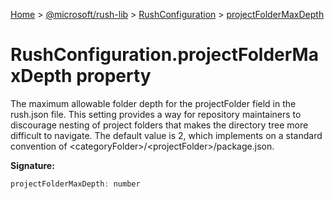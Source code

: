 [Home](./index) &gt; [@microsoft/rush-lib](rush-lib.md) &gt; [RushConfiguration](rush-lib.rushconfiguration.md) &gt; [projectFolderMaxDepth](rush-lib.rushconfiguration.projectfoldermaxdepth.md)

# RushConfiguration.projectFolderMaxDepth property

The maximum allowable folder depth for the projectFolder field in the rush.json file. This setting provides a way for repository maintainers to discourage nesting of project folders that makes the directory tree more difficult to navigate. The default value is 2, which implements on a standard convention of &lt;categoryFolder&gt;/&lt;projectFolder&gt;/package.json.

**Signature:**
```javascript
projectFolderMaxDepth: number
```
